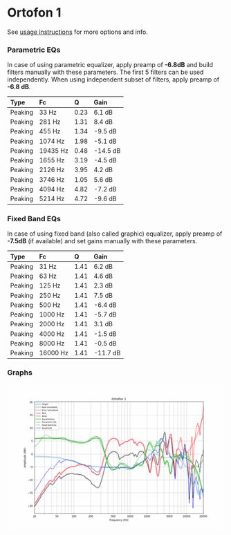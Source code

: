 # Ortofon 1
See [usage instructions](https://github.com/jaakkopasanen/AutoEq#usage) for more options and info.

### Parametric EQs
In case of using parametric equalizer, apply preamp of **-6.8dB** and build filters manually
with these parameters. The first 5 filters can be used independently.
When using independent subset of filters, apply preamp of **-6.8 dB**.

| Type    | Fc       |    Q | Gain     |
|:--------|:---------|:-----|:---------|
| Peaking | 33 Hz    | 0.23 | 6.1 dB   |
| Peaking | 281 Hz   | 1.31 | 8.4 dB   |
| Peaking | 455 Hz   | 1.34 | -9.5 dB  |
| Peaking | 1074 Hz  | 1.98 | -5.1 dB  |
| Peaking | 19435 Hz | 0.48 | -14.5 dB |
| Peaking | 1655 Hz  | 3.19 | -4.5 dB  |
| Peaking | 2126 Hz  | 3.95 | 4.2 dB   |
| Peaking | 3746 Hz  | 1.05 | 5.6 dB   |
| Peaking | 4094 Hz  | 4.82 | -7.2 dB  |
| Peaking | 5214 Hz  | 4.72 | -9.6 dB  |

### Fixed Band EQs
In case of using fixed band (also called graphic) equalizer, apply preamp of **-7.5dB**
(if available) and set gains manually with these parameters.

| Type    | Fc       |    Q | Gain     |
|:--------|:---------|:-----|:---------|
| Peaking | 31 Hz    | 1.41 | 6.2 dB   |
| Peaking | 63 Hz    | 1.41 | 4.6 dB   |
| Peaking | 125 Hz   | 1.41 | 2.3 dB   |
| Peaking | 250 Hz   | 1.41 | 7.5 dB   |
| Peaking | 500 Hz   | 1.41 | -6.4 dB  |
| Peaking | 1000 Hz  | 1.41 | -5.7 dB  |
| Peaking | 2000 Hz  | 1.41 | 3.1 dB   |
| Peaking | 4000 Hz  | 1.41 | -1.5 dB  |
| Peaking | 8000 Hz  | 1.41 | -0.5 dB  |
| Peaking | 16000 Hz | 1.41 | -11.7 dB |

### Graphs
![](./Ortofon%201.png)